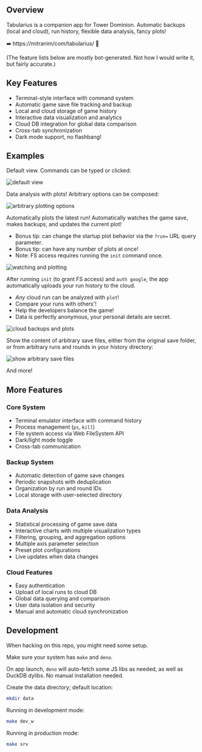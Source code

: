 ## Overview

Tabularius is a companion app for Tower Dominion. Automatic backups (local and cloud), run history, flexible data analysis, fancy plots!

➡️ https://mitranim/com/tabularius/ 🚀

(The feature lists below are mostly bot-generated. Not how I would write it, but fairly accurate.)

## Key Features

- Terminal-style interface with command system
- Automatic game save file tracking and backup
- Local and cloud storage of game history
- Interactive data visualization and analytics
- Cloud DB integration for global data comparison
- Cross-tab synchronization
- Dark mode support, no flashbang!

## Examples

Default view. Commands can be typed or clicked:

![default view](https://github.com/user-attachments/assets/899e119c-913a-45fb-993f-b6d784e92849)

Data analysis with plots! Arbitrary options can be composed:

![arbitrary plotting options](https://github.com/user-attachments/assets/8a8e9644-5c25-43a6-85bb-d0d8bbc70aa0)

Automatically plots the latest run! Automatically watches the game save, makes backups, and updates the current plot!
- Bonus tip: can change the startup plot behavior via the `?run=` URL query parameter.
- Bonus tip: can have any number of plots at once!
- Note: FS access requires running the `init` command once.

![watching and plotting](https://github.com/user-attachments/assets/ca042028-824e-414b-9ab7-7430d57852b3)

After running `init` (to grant FS access) and `auth google`, the app automatically uploads your run history to the cloud.
- _Any_ cloud run can be analyzed with `plot`!
- Compare your runs with others'!
- Help the developers balance the game!
- Data is perfectly anonymous, your personal details are secret.

![cloud backups and plots](https://github.com/user-attachments/assets/990bb3fd-fad2-4275-89fe-09b6ec003b66)

Show the content of arbitrary save files, either from the original save folder, or from arbitrary runs and rounds in your history directory:

![show arbitrary save files](https://github.com/user-attachments/assets/93d18598-2f3a-4a30-879b-0d9884c87449)

And more!

## More Features

### Core System

- Terminal emulator interface with command history
- Process management (`ps`, `kill`)
- File system access via Web FileSystem API
- Dark/light mode toggle
- Cross-tab communication

### Backup System

- Automatic detection of game save changes
- Periodic snapshots with deduplication
- Organization by run and round IDs
- Local storage with user-selected directory

### Data Analysis

- Statistical processing of game save data
- Interactive charts with multiple visualization types
- Filtering, grouping, and aggregation options
- Multiple axis parameter selection
- Preset plot configurations
- Live updates when data changes

### Cloud Features

- Easy authentication
- Upload of local runs to cloud DB
- Global data querying and comparison
- User data isolation and security
- Manual and automatic cloud synchronization

## Development

When hacking on this repo, you might need some setup.

Make sure your system has `make` and `deno`.

On app launch, `deno` will auto-fetch some JS libs as needed, as well as DuckDB dylibs. No manual installation needed.

Create the data directory; default location:

```sh
mkdir data
```

Running in development mode:

```sh
make dev_w
```

Running in production mode:

```sh
make srv
```

